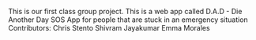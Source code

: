 This is our first class group project.
This is a web app called D.A.D - Die Another Day
SOS App for people that are stuck in an emergency situation
Contributors:
Chris Stento
Shivram Jayakumar
Emma Morales
